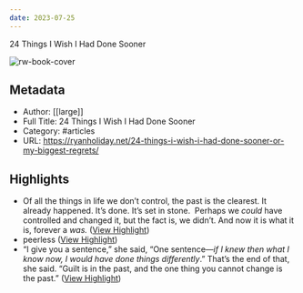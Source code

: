 ```yaml
---
date: 2023-07-25
---
```

24 Things I Wish I Had Done Sooner

![rw-book-cover](https://10925d.p3cdn1.secureserver.net/wp-content/uploads/2023/07/Ryan-Kids-NYC-300x257.jpg)

## Metadata
- Author: [[large]]
- Full Title: 24 Things I Wish I Had Done Sooner
- Category: #articles
- URL: https://ryanholiday.net/24-things-i-wish-i-had-done-sooner-or-my-biggest-regrets/

## Highlights
- Of all the things in life we don’t control, the past is the clearest. It already happened. It’s done. It’s set in stone. 
  Perhaps we *could* have controlled and changed it, but the fact is, we didn’t. And now it is what it is, forever a *was.* ([View Highlight](https://read.readwise.io/read/01hdem2gffb4mn2t9pe5ka690j))
- peerless ([View Highlight](https://read.readwise.io/read/01hdem4k5sahxk95zzm5vgx7tx))
- “I give you a sentence,” she said, “One sentence—*if I knew then what I know now, I would have done things differently*.” That’s the end of that, she said. “Guilt is in the past, and the one thing you cannot change is the past.” ([View Highlight](https://read.readwise.io/read/01hdem8zmwhxbx3c6k3rjhhrt9))
